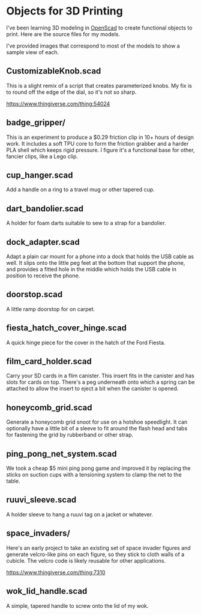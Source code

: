 # Objects for 3D Printing

I've been learning
3D modeling
in [OpenScad](http://www.openscad.org/)
to create functional objects
to print.
Here are the source files
for my models.

I've provided images
that correspond to most of the models to show
a sample view of each.

## CustomizableKnob.scad

This is a slight remix
of a script
that creates parameterized knobs.
My fix is to round off the edge
of the dial,
so it's not so sharp.

https://www.thingiverse.com/thing:54024

## badge\_gripper/

This is an experiment
to produce a $0.29 friction clip
in 10+ hours
of design work.
It includes a soft TPU core
to form the friction grabber
and a harder PLA shell
which keeps rigid pressure.
I figure it's a functional base
for other, fancier clips,
like a Lego clip.

## cup\_hanger.scad

Add a handle on a ring
to a travel mug or other tapered cup.

## dart\_bandolier.scad

A holder for foam darts suitable to sew
to a strap for a bandolier.

## dock\_adapter.scad

Adapt a plain car mount for a phone
into a dock that holds the USB cable as well.
It slips onto the little peg feet
at the bottom
that support the phone,
and provides a fitted hole
in the middle
which holds the USB cable
in position to receive the phone.

## doorstop.scad

A little ramp doorstop for on carpet.

## fiesta_hatch_cover_hinge.scad

A quick hinge piece for the cover in the hatch
of the Ford Fiesta.

## film\_card\_holder.scad

Carry your SD cards
in a flim canister.
This insert fits
in the canister
and has slots for cards on top.
There's a peg underneath
onto which a spring can be attached
to allow the insert to eject a bit
when the canister is opened.

## honeycomb_grid.scad

Generate a honeycomb grid snoot
for use on a hotshoe speedlight.
It can optionally have a little bit
of a sleeve to fit around the flash head
and tabs for fastening the grid
by rubberband or other strap.

## ping\_pong\_net\_system.scad

We took a cheap $5 mini ping pong game
and improved it by replacing
the sticks on suction cups
with a tensioning system to clamp
the net to the table.

## ruuvi\_sleeve.scad

A holder sleeve to hang a ruuvi tag
on a jacket or whatever.

## space\_invaders/

Here's an early project
to take an existing set
of space invader figures
and generate velcro-like
pins on each figure,
so they stick to cloth walls
of a cubicle.
The velcro code is likely reusable
for other applications.

https://www.thingiverse.com/thing:7310

## wok\_lid\_handle.scad

A simple, tapered handle
to screw onto the lid
of my wok.
